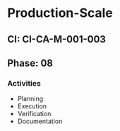 # Production-Scale

## CI: CI-CA-M-001-003
## Phase: 08

### Activities
- Planning
- Execution
- Verification
- Documentation
